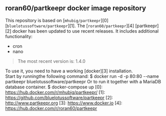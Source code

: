 ## roran60/partkeepr docker image repository

This repository is based on [`mhubig/partkeepr`][0]  [`bluelotussoftware/partkeepr`][1]. The [`roran60/partkeepr`][4]
[partkeepr][2] docker has been updated to use recent releases. It includes additional functionality:

* cron
* nano

> The most recent version is: 1.4.0

To use it, you need to have a working [docker][3] installation.     
Start by runningthe following command:
    $ docker run -d -p 80:80 --name partkeepr bluelotussoftware/partkeepr
Or to run it together with a MariaDB database container.
    $ docker-compose up
[0]: https://hub.docker.com/r/mhubig/partkeepr/
[1]: https://github.com/bluelotussoftware/partkeepr
[2]: http://www.partkeepr.org
[3]: https://www.docker.io 
[4]: https://hub.docker.com/r/roran60/partkeepr